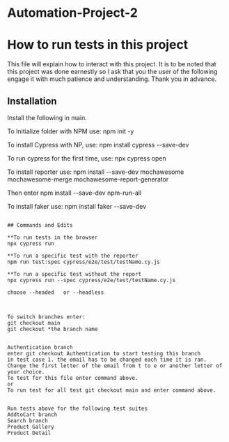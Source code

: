 # Automation-Project-2

# How to run tests in this project

This file will explain how to interact with this project. It is to be noted that this project was done earnestly so I ask that you the user of the following engage it with much patience and understanding. Thank you in advance. 

## Installation
Install the following in main.

To Initialize folder with NPM use:   npm init -y

To install Cypress with NP, use:   npm install cypress --save-dev

To run cypress for the first time, use:  npx cypress open 
 
To install reporter use: npm install --save-dev mochawesome mochawesome-merge mochawesome-report-generator 

Then enter npm install --save-dev npm-run-all

To install faker use: npm install faker --save-dev

```

## Commands and Edits

**To run tests in the browser
npx cypress run

**To run a specific test with the reporter
npm run test:spec cypress/e2e/test/testName.cy.js 

**To run a specific test without the report
npx cypress run --spec cypress/e2e/test/testName.cy.js 

choose --headed   or --headless 



To switch branches enter:
git checkout main 
git checkout *the branch name


Authentication branch 
enter git checkout Authentication to start testing this branch
in test case 1. the email has to be changed each time it is ran. Change the first letter of the email from t to e or another letter of your choice.
To test for this file enter command above. 
or 
To run test for all test git checkout main and enter command above. 


Run tests above for the following test suites 
AddtoCart branch  
Search branch
Product Gallery
Product Detail